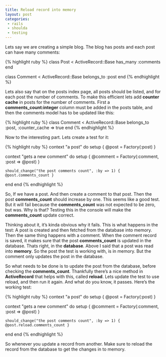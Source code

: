 ```yaml
---
title: Reload record into memory
layout: post
categories:
 - rails
 - shoulda
 - testing
---
```


Lets say we are creating a simple blog. The blog has posts and each
post can have many comments:

{% highlight ruby %}
class Post < ActiveRecord::Base
  has_many :comments
end
 
class Comment < ActiveRecord::Base
  belongs_to :post
end
{% endhighlight %}

Lets also say that on the posts index page, all posts should be
listed, and for each post the number of comments. To make this
efficient lets add **counter cache** in posts for the number of
comments. First a **comments_count:integer** column must be added in the
posts table, and then the comments model has to be updated like this:

{% highlight ruby %}
class Comment < ActiveRecord::Base
  belongs_to :post, :counter_cache => true
end
{% endhighlight %}

Now to the interesting part. Lets create a test for it:

{% highlight ruby %}
context "a post" do
  setup { @post = Factory(:post) }
 
  context "gets a new comment" do
    setup { @comment = Factory(:comment, :post => @post) }
 
    should_change("the post comments count", :by => 1) { @post.comments_count }
   end
end
{% endhighlight %}

So, If we have a post. And then create a comment to that post. Then
the post **comments_count** should increase by one. This seems like a
good test. But it will fail because the **comments_count** was not
expected to be zero, but was. Why is that? Testing this in the console
will make the **comments_count** update correct.

Thinking about it, it’s kinda obvious why it fails. This is what
happens in the test: A post is created and then fetched from the
database into memory. Then the same thing happens with a comment. When
the comment record is saved, it makes sure that the post
**comments_count** is updated in the database. Thats right, in the
**database**. Above I said that a post was read into **memory**. So the post
the test is working with, is in memory. But the comment only updates
the post in the database.

So what needs to be done is to update the post from the database,
before checking the **comments_count**. Thankfully there’s a nice method
in **ActiveRecord** that helps with this, called **reload**. Lets update the
test to use reload, and then run it again. And what do you know, it
passes. Here’s the working test:

{% highlight ruby %}
context "a post" do
  setup { @post = Factory(:post) }
 
  context "gets a new comment" do
    setup { @comment = Factory(:comment, :post => @post) }
 
    should_change("the post comments count", :by => 1) { @post.reload.comments_count }
  end
end
{% endhighlight %}

So whenever you update a record from another. Make sure to reload
the record from the database to get the changes in to memory.
